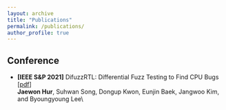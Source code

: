 ```yaml
---
layout: archive
title: "Publications"
permalink: /publications/
author_profile: true
---
```


## Conference

* **[IEEE S&P 2021]** DifuzzRTL: Differential Fuzz Testing to Find CPU Bugs [[pdf](https://jaewonhur.github.io/files/difuzzrtl.pdf)]\
    **Jaewon Hur**, Suhwan Song, Dongup Kwon, Eunjin Baek, Jangwoo Kim, and Byoungyoung Lee\
